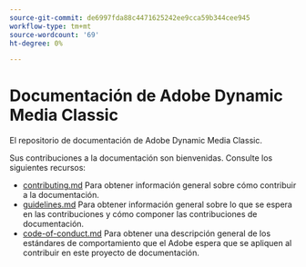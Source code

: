 ```yaml
---
source-git-commit: de6997fda88c4471625242ee9cca59b344cee945
workflow-type: tm+mt
source-wordcount: '69'
ht-degree: 0%

---
```

# Documentación de Adobe Dynamic Media Classic

El repositorio de documentación de Adobe Dynamic Media Classic.

Sus contribuciones a la documentación son bienvenidas. Consulte los siguientes recursos:

* [contributing.md](contributing.md) Para obtener información general sobre cómo contribuir a la documentación.
* [guidelines.md](guidelines.md) Para obtener información general sobre lo que se espera en las contribuciones y cómo componer las contribuciones de documentación.
* [code-of-conduct.md](code-of-conduct.md) Para obtener una descripción general de los estándares de comportamiento que el Adobe espera que se apliquen al contribuir en este proyecto de documentación.
